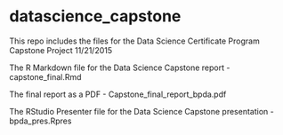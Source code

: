 # datascience_capstone
This repo includes the files for the Data Science Certificate Program Capstone Project 11/21/2015

The R Markdown file for the Data Science Capstone report - capstone_final.Rmd

The final report as a PDF - Capstone_final_report_bpda.pdf

The RStudio Presenter file for the Data Science Capstone presentation - bpda_pres.Rpres
